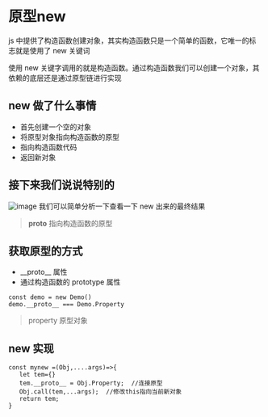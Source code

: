 # 原型new

js 中提供了构造函数创建对象，其实构造函数只是一个简单的函数，它唯一的标志就是使用了 new 关键词

使用 new 关键字调用的就是构造函数。通过构造函数我们可以创建一个对象，其依赖的底层还是通过原型链进行实现

## new 做了什么事情

- 首先创建一个空的对象
- 将原型对象指向构造函数的原型
- 指向构造函数代码
- 返回新对象

## 接下来我们说说特别的

![image](https://user-images.githubusercontent.com/84896877/171343623-41693045-464e-4919-a07d-fbb9835d5172.png)
我们可以简单分析一下查看一下 new 出来的最终结果

> **proto** 指向构造函数的原型

## 获取原型的方式

- \_\_proto\_\_ 属性
- 通过构造函数的 prototype 属性

```
const demo = new Demo()
demo.__proto__ === Demo.Property
```

> property 原型对象

## new 实现

```
const mynew =(Obj,....args)=>{
   let tem={}
   tem.__proto__ = Obj.Property;  //连接原型
   Obj.call(tem,...args);  //修改this指向当前新对象
   return tem;
}
```
